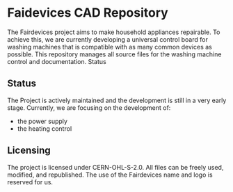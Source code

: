 # Faidevices CAD Repository

The Fairdevices project aims to make household appliances repairable. To achieve this, we are currently developing a universal control board for washing machines that is compatible with as many common devices as possible. This repository manages all source files for the washing machine control and documentation.
Status

## Status

The Project is actively maintained and the development is still in a very early stage. Currently, we are focusing on the development of:

- the power supply
- the heating control

## Licensing

The project is licensed under CERN-OHL-S-2.0. All files can be freely used, modified, and republished. The use of the Fairdevices name and logo is reserved for us.
